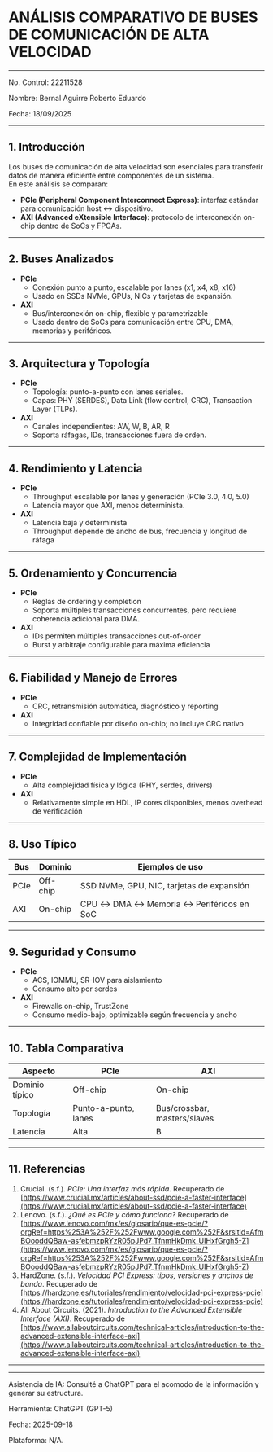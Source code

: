 # ANÁLISIS COMPARATIVO DE BUSES DE COMUNICACIÓN DE ALTA VELOCIDAD
---
No. Control: 22211528

Nombre: Bernal Aguirre Roberto Eduardo

Fecha: 18/09/2025

---
## 1. Introducción

Los buses de comunicación de alta velocidad son esenciales para transferir datos de manera eficiente entre componentes de un sistema.  
En este análisis se comparan:

- **PCIe (Peripheral Component Interconnect Express)**: interfaz estándar para comunicación host ↔ dispositivo.  
- **AXI (Advanced eXtensible Interface)**: protocolo de interconexión on-chip dentro de SoCs y FPGAs.

---

## 2. Buses Analizados

- **PCIe**
  - Conexión punto a punto, escalable por lanes (x1, x4, x8, x16)
  - Usado en SSDs NVMe, GPUs, NICs y tarjetas de expansión.
- **AXI**
  - Bus/interconexión on-chip, flexible y parametrizable
  - Usado dentro de SoCs para comunicación entre CPU, DMA, memorias y periféricos.

---

## 3. Arquitectura y Topología

- **PCIe**
  - Topología: punto-a-punto con lanes seriales.
  - Capas: PHY (SERDES), Data Link (flow control, CRC), Transaction Layer (TLPs).  
- **AXI**
  - Canales independientes: AW, W, B, AR, R
  - Soporta ráfagas, IDs, transacciones fuera de orden.

---

## 4. Rendimiento y Latencia

- **PCIe**
  - Throughput escalable por lanes y generación (PCIe 3.0, 4.0, 5.0)
  - Latencia mayor que AXI, menos determinista.
- **AXI**
  - Latencia baja y determinista
  - Throughput depende de ancho de bus, frecuencia y longitud de ráfaga

---

## 5. Ordenamiento y Concurrencia

- **PCIe**
  - Reglas de ordering y completion
  - Soporta múltiples transacciones concurrentes, pero requiere coherencia adicional para DMA.
- **AXI**
  - IDs permiten múltiples transacciones out-of-order
  - Burst y arbitraje configurable para máxima eficiencia

---

## 6. Fiabilidad y Manejo de Errores

- **PCIe**
  - CRC, retransmisión automática, diagnóstico y reporting
- **AXI**
  - Integridad confiable por diseño on-chip; no incluye CRC nativo

---

## 7. Complejidad de Implementación

- **PCIe**
  - Alta complejidad física y lógica (PHY, serdes, drivers)
- **AXI**
  - Relativamente simple en HDL, IP cores disponibles, menos overhead de verificación

---

## 8. Uso Típico

| Bus  | Dominio | Ejemplos de uso |
|------|---------|----------------|
| PCIe | Off-chip | SSD NVMe, GPU, NIC, tarjetas de expansión |
| AXI  | On-chip | CPU ↔ DMA ↔ Memoria ↔ Periféricos en SoC |

---

## 9. Seguridad y Consumo

- **PCIe**
  - ACS, IOMMU, SR-IOV para aislamiento
  - Consumo alto por serdes
- **AXI**
  - Firewalls on-chip, TrustZone
  - Consumo medio-bajo, optimizable según frecuencia y ancho

---

## 10. Tabla Comparativa

| Aspecto | PCIe | AXI |
|---------|------|-----|
| Dominio típico | Off-chip | On-chip |
| Topología | Punto-a-punto, lanes | Bus/crossbar, masters/slaves |
| Latencia | Alta | B


---
## 11. Referencias

1. Crucial. (s.f.). *PCIe: Una interfaz más rápida*. Recuperado de [https://www.crucial.mx/articles/about-ssd/pcie-a-faster-interface](https://www.crucial.mx/articles/about-ssd/pcie-a-faster-interface)  
2. Lenovo. (s.f.). *¿Qué es PCIe y cómo funciona?* Recuperado de [https://www.lenovo.com/mx/es/glosario/que-es-pcie/?orgRef=https%253A%252F%252Fwww.google.com%252F&srsltid=AfmBOooddQBaw-asfebmzpRYzR05pJPd7_TfnmHkDmk_UIHxfGrgh5-Z](https://www.lenovo.com/mx/es/glosario/que-es-pcie/?orgRef=https%253A%252F%252Fwww.google.com%252F&srsltid=AfmBOooddQBaw-asfebmzpRYzR05pJPd7_TfnmHkDmk_UIHxfGrgh5-Z)  
3. HardZone. (s.f.). *Velocidad PCI Express: tipos, versiones y anchos de banda*. Recuperado de [https://hardzone.es/tutoriales/rendimiento/velocidad-pci-express-pcie](https://hardzone.es/tutoriales/rendimiento/velocidad-pci-express-pcie)  
4. All About Circuits. (2021). *Introduction to the Advanced Extensible Interface (AXI)*. Recuperado de [https://www.allaboutcircuits.com/technical-articles/introduction-to-the-advanced-extensible-interface-axi](https://www.allaboutcircuits.com/technical-articles/introduction-to-the-advanced-extensible-interface-axi)

---
---
Asistencia de IA: Consulté a ChatGPT para el acomodo de la información y generar su estructura.

Herramienta: ChatGPT (GPT-5)

Fecha: 2025-09-18

Plataforma: N/A.
